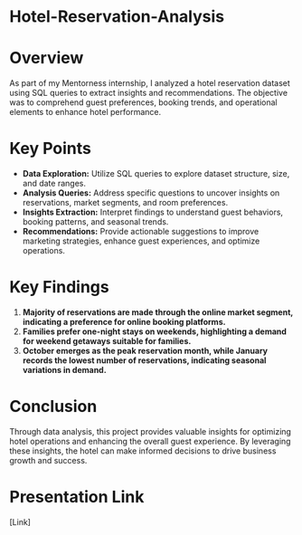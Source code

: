 # Hotel-Reservation-Analysis

# Overview
As part of my Mentorness internship, I analyzed a hotel reservation dataset using SQL queries to extract insights and recommendations. The objective was to comprehend guest preferences, booking trends, and operational elements to enhance hotel performance.

# Key Points
- **Data Exploration:** Utilize SQL queries to explore dataset structure, size, and date ranges.
- **Analysis Queries:** Address specific questions to uncover insights on reservations, market segments, and room preferences.
- **Insights Extraction:** Interpret findings to understand guest behaviors, booking patterns, and seasonal trends.
- **Recommendations:** Provide actionable suggestions to improve marketing strategies, enhance guest experiences, and optimize operations.

# Key Findings
1. **Majority of reservations are made through the online market segment, indicating a preference for online booking platforms.**
2. **Families prefer one-night stays on weekends, highlighting a demand for weekend getaways suitable for families.**
3. **October emerges as the peak reservation month, while January records the lowest number of reservations, indicating seasonal variations in demand.**

# Conclusion
Through data analysis, this project provides valuable insights for optimizing hotel operations and enhancing the overall guest experience. By leveraging these insights, the hotel can make informed decisions to drive business growth and success.

# Presentation Link
[Link]

